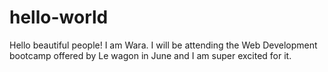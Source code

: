 # hello-world

Hello beautiful people!
I am Wara. I will be attending the Web Development bootcamp offered by Le wagon in June and I am super excited for it.
